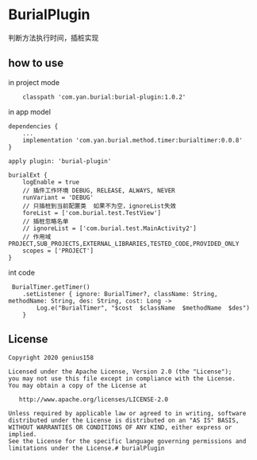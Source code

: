# BurialPlugin
判断方法执行时间，插桩实现

## how to use 
in project mode
```
    classpath 'com.yan.burial:burial-plugin:1.0.2'
```
in app model
```
dependencies {
    ...
    implementation 'com.yan.burial.method.timer:burialtimer:0.0.8'
}

apply plugin: 'burial-plugin'

burialExt {
    logEnable = true
    // 插件工作环境 DEBUG, RELEASE, ALWAYS, NEVER
    runVariant = 'DEBUG'
    // 只插桩到当前配置类  如果不为空，ignoreList失效
    foreList = ['com.burial.test.TestView']
    // 插桩忽略名单
    // ignoreList = ['com.burial.test.MainActivity2']
    // 作用域 PROJECT,SUB_PROJECTS,EXTERNAL_LIBRARIES,TESTED_CODE,PROVIDED_ONLY
    scopes = ['PROJECT']
}

```
int code
``` 
 BurialTimer.getTimer()
    .setListener { ignore: BurialTimer?, className: String, methodName: String, des: String, cost: Long ->
        Log.e("BurialTimer", "$cost  $className  $methodName  $des")
    }
```
## License

    Copyright 2020 genius158

    Licensed under the Apache License, Version 2.0 (the "License");
    you may not use this file except in compliance with the License.
    You may obtain a copy of the License at

       http://www.apache.org/licenses/LICENSE-2.0

    Unless required by applicable law or agreed to in writing, software
    distributed under the License is distributed on an "AS IS" BASIS,
    WITHOUT WARRANTIES OR CONDITIONS OF ANY KIND, either express or implied.
    See the License for the specific language governing permissions and
    limitations under the License.# burialPlugin

